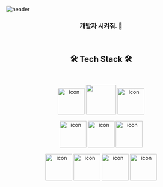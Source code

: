 ![header](https://capsule-render.vercel.app/api?type=waving&color=auto&height=180&section=header&text=Hello%20JaeyoonGit%20&#129299;&fontSize=40&fadeIn&fontAlignY=36&fontColor=66FFFF)

<h3 align="center">  개발자 시켜줘. 🔨 </h3>
<br>


<h2 align="center"> 🛠 Tech Stack 🛠 </h2>
<br>

<p align="center">
  <img src="https://techstack-generator.vercel.app/django-icon.svg" alt="icon" width="71" height="71" />
  <img src="https://github.com/yoojaeyoonGit/yoojaeyoonGit/assets/110767749/341dc471-a491-4e2f-9733-fa7083d801f6" width="80" height="80"/>
  <img src="https://techstack-generator.vercel.app/restapi-icon.svg" alt="icon" width="71" height="71" />
</p>
<p align="center">
  <img src="https://techstack-generator.vercel.app/python-icon.svg" alt="icon" width="71" height="71" />
  <img src="https://techstack-generator.vercel.app/java-icon.svg" alt="icon" width="71" height="71" />
  <img src="https://techstack-generator.vercel.app/mysql-icon.svg" alt="icon" width="71" height="71" />
</p>
<p align="center">
  <img src="https://techstack-generator.vercel.app/nginx-icon.svg" alt="icon" width="71" height="71" />
  <img src="https://techstack-generator.vercel.app/docker-icon.svg" alt="icon" width="71" height="71" />
  <img src="https://techstack-generator.vercel.app/github-icon.svg" alt="icon" width="71" height="71" />
  <img src="https://techstack-generator.vercel.app/aws-icon.svg" alt="icon" width="71" height="71" />
</p>
<!--

<!--
**yoojaeyoonGit/yoojaeyoonGit** is a ✨ _special_ ✨ repository because its `README.md` (this file) appears on your GitHub profile.

Here are some ideas to get you started:

- 🔭 I’m currently working on ...
- 🌱 I’m currently learning ...
- 👯 I’m looking to collaborate on ...
- 🤔 I’m looking for help with ...
- 💬 Ask me about ...
- 📫 How to reach me: ...
- 😄 Pronouns: ...
- ⚡ Fun fact: ...
-->
